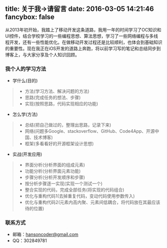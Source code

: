 title: 关于我→请留言
date: 2016-03-05 14:21:46
fancybox: false
---
从2013年初开始，我踏上了移动开发这条道路，我用一年的时间学习了OC知识和UI控件，结合学校学习的一些编程思想、算法思想，学习了一些网络编程与多线程开发，还有一些性能优化。在做移动开发过程还是比较顺利，也体会到基础知识的重要性。现在我正在iOS开发的道路上奔跑，将以前学习写的笔记和总结同步到博客上，与大家分享及个人知识回顾。

### 我个人的学习方法

- 学什么(目的)

> - 方法(学习方法、解决问题的方法)
> - 思路(完成任务的想法、步骤)
> - 实现(按照思路，代码实现相应的功能)

- 怎么学(方法)

> - 总结(把自己做过的，整理出思路，记录下来)
> - 网络(问题多Google、stackoverflow、GitHub、Code4App、开源中国、技术博客)
> - 框架(多看看好的开源框架设计思想)

- 实战(开发应用)

> - 界面分析(分析界面的组成元素)
> - 功能分析(分析界面元素功能)
> - 步骤分析(分析开发顺序和步骤)
> - 按分析步骤逐一实现(实现一个测试一个)
> - 整合实现的代码，完成全部任务(将实现的代码组合)
> - 优化与重构代码1(去掉重复代码，变动代码使用参数传入)
> - 优化与重构代码2(元素内高内聚、元素间低耦合，将代码放在其最应该待的位置)

### 联系方式

- 邮箱：hansoncoder@gmail.com
- QQ：302849781